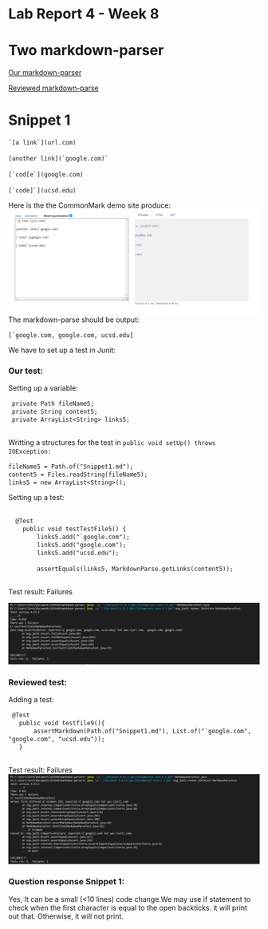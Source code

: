 # Lab Report 4 - Week 8
# Two markdown-parser


[Our markdown-parser](https://github.com/TerryYan26/markdown-parser.git)

[Reviewed markdown-parse](https://github.com/rmccrystal/markdown-parser.git)

# Snippet 1

```
`[a link`](url.com)

[another link](`google.com)`

[`cod[e`](google.com)

[`code]`](ucsd.edu)
```

Here is the  the CommonMark demo site produce:
![snippet1](Lab4/3.1.PNG)
The markdown-parse should be output:

``` 
[`google.com, google.com, ucsd.edu] 
```
We have to set up a test in Junit:

### Our test: 


Setting up a variable:

```
 private Path fileName5;
 private String content5;
 private ArrayList<String> links5;
 
 ```
 
Writting a structures for the test in `public void setUp() throws IOException:`

```
fileName5 = Path.of("Snippet1.md");
content5 = Files.readString(fileName5);
links5 = new ArrayList<String>();

```

Setting up a test:

```

  @Test
    public void testTestFile5() {
        links5.add("`google.com");
        links5.add("google.com");
        links5.add("ucsd.edu");
       
        assertEquals(links5, MarkdownParse.getLinks(content5));
        
  ```
  
  
Test result: Failures

![snippet1](Lab4/3.2.PNG)

### Reviewed test:
  
  
 Adding a test:
 ```
  @Test
    public void testfile9(){
        assertMarkdown(Path.of("Snippet1.md"), List.of("`google.com", "google.com", "ucsd.edu"));
    }
    
 ```
 Test result: Failures
 ![snippet1.1](Lab4/3.3.PNG)
 
 ### Question response Snippet 1:
Yes, It can be a small (<10 lines) code change.We may use if statement to check when the first character is equal to the open backticks.  it will print out that. Otherwise, it will not print.
